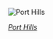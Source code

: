 
![Port Hills](https://upload.wikimedia.org/wikipedia/commons/thumb/1/10/Lyttelton_Harbour_%28Whakaraup%C5%8D%29_from_Mt_Ada%2C_Canterbury%2C_New_Zealand.jpg/1350px-Lyttelton_Harbour_%28Whakaraup%C5%8D%29_from_Mt_Ada%2C_Canterbury%2C_New_Zealand.jpg)

*[Port Hills](https://wikipedia.org/wiki/File:Lyttelton_Harbour_(Whakaraup%C5%8D)_from_Mt_Ada,_Canterbury,_New_Zealand.jpg)*
